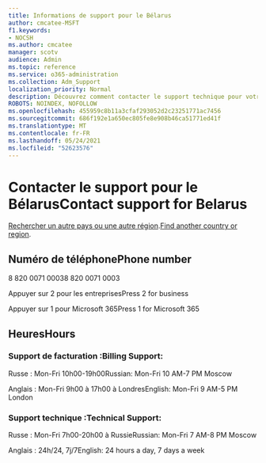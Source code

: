 ```yaml
---
title: Informations de support pour le Bélarus
author: cmcatee-MSFT
f1.keywords:
- NOCSH
ms.author: cmcatee
manager: scotv
audience: Admin
ms.topic: reference
ms.service: o365-administration
ms.collection: Adm_Support
localization_priority: Normal
description: Découvrez comment contacter le support technique pour votre pays ou région.
ROBOTS: NOINDEX, NOFOLLOW
ms.openlocfilehash: 455959c8b11a3cfaf293052d2c23251771ac7456
ms.sourcegitcommit: 686f192e1a650ec805fe8e908b46ca51771ed41f
ms.translationtype: MT
ms.contentlocale: fr-FR
ms.lasthandoff: 05/24/2021
ms.locfileid: "52623576"
---
```

# <a name="contact-support-for-belarus"></a><span data-ttu-id="ceaae-103">Contacter le support pour le Bélarus</span><span class="sxs-lookup"><span data-stu-id="ceaae-103">Contact support for Belarus</span></span>

<span data-ttu-id="ceaae-104">[Rechercher un autre pays ou une autre région](../../business-video/get-help-support.md).</span><span class="sxs-lookup"><span data-stu-id="ceaae-104">[Find another country or region](../../business-video/get-help-support.md).</span></span>

## <a name="phone-number"></a><span data-ttu-id="ceaae-105">Numéro de téléphone</span><span class="sxs-lookup"><span data-stu-id="ceaae-105">Phone number</span></span>
<span data-ttu-id="ceaae-106">8 820 0071 0003</span><span class="sxs-lookup"><span data-stu-id="ceaae-106">8 820 0071 0003</span></span>

<span data-ttu-id="ceaae-107">Appuyer sur 2 pour les entreprises</span><span class="sxs-lookup"><span data-stu-id="ceaae-107">Press 2 for business</span></span>

<span data-ttu-id="ceaae-108">Appuyer sur 1 pour Microsoft 365</span><span class="sxs-lookup"><span data-stu-id="ceaae-108">Press 1 for Microsoft 365</span></span>

## <a name="hours"></a><span data-ttu-id="ceaae-109">Heures</span><span class="sxs-lookup"><span data-stu-id="ceaae-109">Hours</span></span>
### <a name="billing-support"></a><span data-ttu-id="ceaae-110">Support de facturation :</span><span class="sxs-lookup"><span data-stu-id="ceaae-110">Billing Support:</span></span>

<span data-ttu-id="ceaae-111">Russe : Mon-Fri 10h00-19h00</span><span class="sxs-lookup"><span data-stu-id="ceaae-111">Russian: Mon-Fri 10 AM-7 PM Moscow</span></span>

<span data-ttu-id="ceaae-112">Anglais : Mon-Fri 9h00 à 17h00 à Londres</span><span class="sxs-lookup"><span data-stu-id="ceaae-112">English: Mon-Fri 9 AM-5 PM London</span></span>

### <a name="technical-support"></a><span data-ttu-id="ceaae-113">Support technique :</span><span class="sxs-lookup"><span data-stu-id="ceaae-113">Technical Support:</span></span>

<span data-ttu-id="ceaae-114">Russe : Mon-Fri 7h00-20h00 à Russie</span><span class="sxs-lookup"><span data-stu-id="ceaae-114">Russian: Mon-Fri 7 AM-8 PM Moscow</span></span>

<span data-ttu-id="ceaae-115">Anglais : 24h/24, 7j/7</span><span class="sxs-lookup"><span data-stu-id="ceaae-115">English: 24 hours a day, 7 days a week</span></span>
